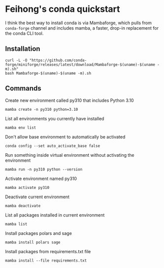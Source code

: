 # Feihong's conda quickstart

I think the best way to install conda is via Mambaforge, which pulls from `conda-forge` channel and includes mamba, a faster, drop-in replacement for the conda CLI tool.

## Installation

    curl -L -O "https://github.com/conda-forge/miniforge/releases/latest/download/Mambaforge-$(uname)-$(uname -m).sh"
    bash Mambaforge-$(uname)-$(uname -m).sh

## Commands

Create new environment called py310 that includes Python 3.10

    mamba create -n py310 python=3.10

List all environments you currently have installed

    mamba env list

Don't allow base environment to automatically be activated

    conda config --set auto_activate_base false

Run something inside virtual environment without activating the environment

    mamba run -n py310 python --version

Activate environment named py310

    mamba activate py310

Deactivate current environment

    mamba deactivate

List all packages installed in current environment

    mamba list

Install packages polars and sage

    mamba install polars sage

Install packages from requirements.txt file

    mamba install --file requirements.txt
